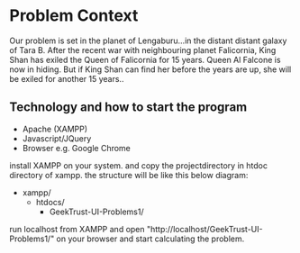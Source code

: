 
# Problem Context

Our problem is set in the planet of Lengaburu…in the distant distant galaxy of Tara B. After the recent war with neighbouring planet Falicornia, King Shan has exiled the Queen of Falicornia for 15 years.
Queen Al Falcone is now in hiding. But if King Shan can find her before the years are up, she will be exiled for another 15 years..

## Technology and how to start the program

* Apache (XAMPP)
* Javascript/JQuery
* Browser e.g. Google Chrome

install XAMPP on your system. and copy the projectdirectory in htdoc directory of xampp. the structure will be like this below diagram:

* xampp/
	* htdocs/
		* GeekTrust-UI-Problems1/

 run localhost from XAMPP and open "http://localhost/GeekTrust-UI-Problems1/" on your browser and start calculating the problem.
 